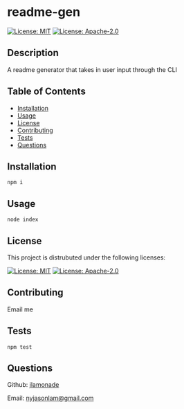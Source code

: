 # readme-gen

[![License: MIT](https://img.shields.io/badge/License-MIT-yellow.svg)](https://opensource.org/licenses/MIT) [![License: Apache-2.0](https://img.shields.io/badge/License-Apache%202.0-blue.svg)](https://opensource.org/licenses/Apache-2.0) 

## Description

A readme generator that takes in user input through the CLI

## Table of Contents

- [Installation](#installation)
- [Usage](#usage)
- [License](#license)
- [Contributing](#contributing)
- [Tests](#tests)
- [Questions](#questions)


## Installation

```npm i```

## Usage

```node index```

## License

This project is distrubuted under the following licenses:

[![License: MIT](https://img.shields.io/badge/License-MIT-yellow.svg)](https://opensource.org/licenses/MIT) [![License: Apache-2.0](https://img.shields.io/badge/License-Apache%202.0-blue.svg)](https://opensource.org/licenses/Apache-2.0) 

## Contributing

Email me

## Tests

```npm test```

## Questions

Github: [jlamonade](https://github.com/jlamonade)

Email: nyjasonlam@gmail.com